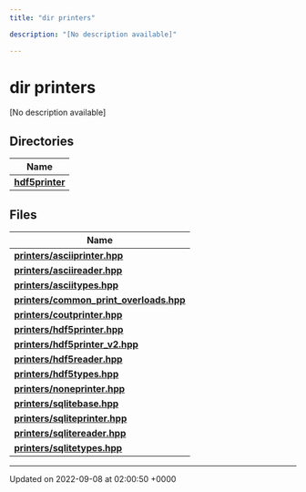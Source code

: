 ```yaml
---
title: "dir printers"

description: "[No description available]"

---
```


# dir printers

[No description available]

## Directories

| Name           |
| -------------- |
| **[hdf5printer](/documentation/code/files/dir_53e9db17afb74e2527f78149f6f11761/#dir-printers-hdf5printer)**  |

## Files

| Name           |
| -------------- |
| **[printers/asciiprinter.hpp](/documentation/code/files/asciiprinter_8hpp/#file-printers-asciiprinter-hpp)**  |
| **[printers/asciireader.hpp](/documentation/code/files/asciireader_8hpp/#file-printers-asciireader-hpp)**  |
| **[printers/asciitypes.hpp](/documentation/code/files/asciitypes_8hpp/#file-printers-asciitypes-hpp)**  |
| **[printers/common_print_overloads.hpp](/documentation/code/files/common__print__overloads_8hpp/#file-printers-common-print-overloads-hpp)**  |
| **[printers/coutprinter.hpp](/documentation/code/files/coutprinter_8hpp/#file-printers-coutprinter-hpp)**  |
| **[printers/hdf5printer.hpp](/documentation/code/files/hdf5printer_8hpp/#file-printers-hdf5printer-hpp)**  |
| **[printers/hdf5printer_v2.hpp](/documentation/code/files/hdf5printer__v2_8hpp/#file-printers-hdf5printer-v2-hpp)**  |
| **[printers/hdf5reader.hpp](/documentation/code/files/hdf5reader_8hpp/#file-printers-hdf5reader-hpp)**  |
| **[printers/hdf5types.hpp](/documentation/code/files/hdf5types_8hpp/#file-printers-hdf5types-hpp)**  |
| **[printers/noneprinter.hpp](/documentation/code/files/noneprinter_8hpp/#file-printers-noneprinter-hpp)**  |
| **[printers/sqlitebase.hpp](/documentation/code/files/sqlitebase_8hpp/#file-printers-sqlitebase-hpp)**  |
| **[printers/sqliteprinter.hpp](/documentation/code/files/sqliteprinter_8hpp/#file-printers-sqliteprinter-hpp)**  |
| **[printers/sqlitereader.hpp](/documentation/code/files/sqlitereader_8hpp/#file-printers-sqlitereader-hpp)**  |
| **[printers/sqlitetypes.hpp](/documentation/code/files/sqlitetypes_8hpp/#file-printers-sqlitetypes-hpp)**  |






-------------------------------

Updated on 2022-09-08 at 02:00:50 +0000
